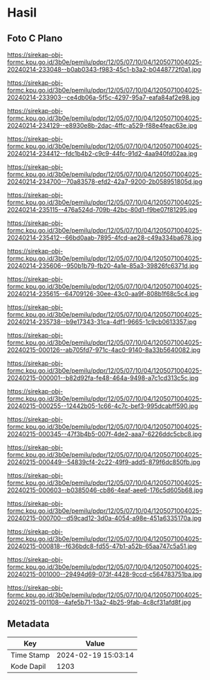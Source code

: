 # Hasil

## Foto C Plano

https://sirekap-obj-formc.kpu.go.id/3b0e/pemilu/pdpr/12/05/07/10/04/1205071004025-20240214-233048--b0ab0343-f983-45c1-b3a2-b0448772f0a1.jpg

https://sirekap-obj-formc.kpu.go.id/3b0e/pemilu/pdpr/12/05/07/10/04/1205071004025-20240214-233903--ce4db06a-5f5c-4297-95a7-eafa84af2e98.jpg

https://sirekap-obj-formc.kpu.go.id/3b0e/pemilu/pdpr/12/05/07/10/04/1205071004025-20240214-234129--e8930e8b-2dac-4ffc-a529-f88e4feac63e.jpg

https://sirekap-obj-formc.kpu.go.id/3b0e/pemilu/pdpr/12/05/07/10/04/1205071004025-20240214-234412--fdc1b4b2-c9c9-44fc-91d2-4aa940fd02aa.jpg

https://sirekap-obj-formc.kpu.go.id/3b0e/pemilu/pdpr/12/05/07/10/04/1205071004025-20240214-234700--70a83578-efd2-42a7-9200-2b058951805d.jpg

https://sirekap-obj-formc.kpu.go.id/3b0e/pemilu/pdpr/12/05/07/10/04/1205071004025-20240214-235115--476a524d-709b-42bc-80d1-f9be07f81295.jpg

https://sirekap-obj-formc.kpu.go.id/3b0e/pemilu/pdpr/12/05/07/10/04/1205071004025-20240214-235412--66bd0aab-7895-4fcd-ae28-c49a334ba678.jpg

https://sirekap-obj-formc.kpu.go.id/3b0e/pemilu/pdpr/12/05/07/10/04/1205071004025-20240214-235606--950b1b79-fb20-4a1e-85a3-39826fc6371d.jpg

https://sirekap-obj-formc.kpu.go.id/3b0e/pemilu/pdpr/12/05/07/10/04/1205071004025-20240214-235615--64709126-30ee-43c0-aa9f-808b1f68c5c4.jpg

https://sirekap-obj-formc.kpu.go.id/3b0e/pemilu/pdpr/12/05/07/10/04/1205071004025-20240214-235738--b9e17343-31ca-4df1-9665-1c9cb0613357.jpg

https://sirekap-obj-formc.kpu.go.id/3b0e/pemilu/pdpr/12/05/07/10/04/1205071004025-20240215-000126--ab705fd7-971c-4ac0-9140-8a33b5640082.jpg

https://sirekap-obj-formc.kpu.go.id/3b0e/pemilu/pdpr/12/05/07/10/04/1205071004025-20240215-000001--b82d92fa-fe48-464a-9498-a7c1cd313c5c.jpg

https://sirekap-obj-formc.kpu.go.id/3b0e/pemilu/pdpr/12/05/07/10/04/1205071004025-20240215-000255--12442b05-1c66-4c7c-bef3-995dcabff590.jpg

https://sirekap-obj-formc.kpu.go.id/3b0e/pemilu/pdpr/12/05/07/10/04/1205071004025-20240215-000345--47f3b4b5-007f-4de2-aaa7-6226ddc5cbc8.jpg

https://sirekap-obj-formc.kpu.go.id/3b0e/pemilu/pdpr/12/05/07/10/04/1205071004025-20240215-000449--54839cf4-2c22-49f9-add5-879f6dc850fb.jpg

https://sirekap-obj-formc.kpu.go.id/3b0e/pemilu/pdpr/12/05/07/10/04/1205071004025-20240215-000603--b0385046-cb86-4eaf-aee6-176c5d605b68.jpg

https://sirekap-obj-formc.kpu.go.id/3b0e/pemilu/pdpr/12/05/07/10/04/1205071004025-20240215-000700--d59cad12-3d0a-4054-a98e-451a6335170a.jpg

https://sirekap-obj-formc.kpu.go.id/3b0e/pemilu/pdpr/12/05/07/10/04/1205071004025-20240215-000818--f636bdc8-fd55-47b1-a52b-65aa747c5a51.jpg

https://sirekap-obj-formc.kpu.go.id/3b0e/pemilu/pdpr/12/05/07/10/04/1205071004025-20240215-001000--29494d69-073f-4428-9ccd-c564783751ba.jpg

https://sirekap-obj-formc.kpu.go.id/3b0e/pemilu/pdpr/12/05/07/10/04/1205071004025-20240215-001108--4afe5b71-13a2-4b25-9fab-4c8cf31afd8f.jpg


## Metadata

| Key        | Value               |
| ---------- | ------------------- |
| Time Stamp | 2024-02-19 15:03:14 |
| Kode Dapil | 1203                |



